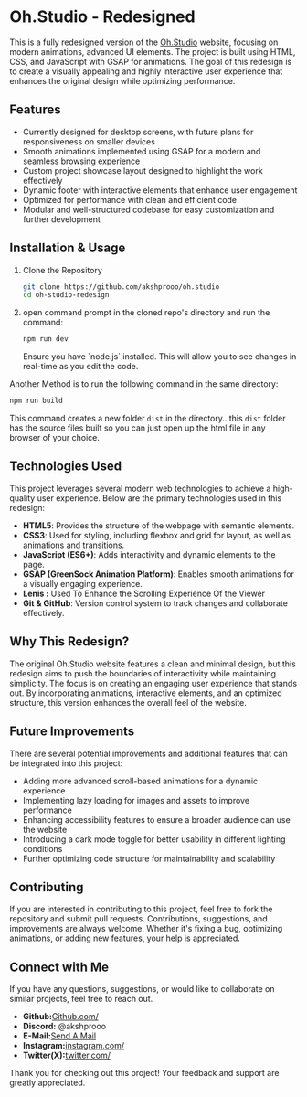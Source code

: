# Oh.Studio - Redesigned

This is a fully redesigned version of the [Oh.Studio](https://oh.studio/) website, focusing on modern animations, advanced UI elements. The project is built using HTML, CSS, and JavaScript with GSAP for animations. The goal of this redesign is to create a visually appealing and highly interactive user experience that enhances the original design while optimizing performance.

## Features

- Currently designed for desktop screens, with future plans for responsiveness on smaller devices
- Smooth animations implemented using GSAP for a modern and seamless browsing experience
- Custom project showcase layout designed to highlight the work effectively
- Dynamic footer with interactive elements that enhance user engagement
- Optimized for performance with clean and efficient code
- Modular and well-structured codebase for easy customization and further development

## Installation & Usage

1. Clone the Repository

   ```sh
   git clone https://github.com/akshprooo/oh.studio
   cd oh-studio-redesign
   ```

2. open command prompt in the cloned repo's directory and run the command:

   ```sh
   npm run dev
   ```

   Ensure you have \`node.js\` installed. This will allow you to see changes in real-time as you edit the code.

Another Method is to run the following command in the same directory:

```sh
npm run build
```

This command creates a new folder `dist` in the directory.. this `dist` folder has the source files built so you can just open up the html file in any browser of your choice.

## Technologies Used

This project leverages several modern web technologies to achieve a high-quality user experience. Below are the primary technologies used in this redesign:

- **HTML5**: Provides the structure of the webpage with semantic elements.
- **CSS3**: Used for styling, including flexbox and grid for layout, as well as animations and transitions.
- **JavaScript (ES6+)**: Adds interactivity and dynamic elements to the page.
- **GSAP (GreenSock Animation Platform)**: Enables smooth animations for a visually engaging experience.
- **Lenis :** Used To Enhance the Scrolling Experience Of the Viewer
- **Git & GitHub**: Version control system to track changes and collaborate effectively.

## Why This Redesign?

The original Oh.Studio website features a clean and minimal design, but this redesign aims to push the boundaries of interactivity while maintaining simplicity. The focus is on creating an engaging user experience that stands out. By incorporating animations, interactive elements, and an optimized structure, this version enhances the overall feel of the website.

## Future Improvements

There are several potential improvements and additional features that can be integrated into this project:

- Adding more advanced scroll-based animations for a dynamic experience
- Implementing lazy loading for images and assets to improve performance
- Enhancing accessibility features to ensure a broader audience can use the website
- Introducing a dark mode toggle for better usability in different lighting conditions
- Further optimizing code structure for maintainability and scalability

## Contributing

If you are interested in contributing to this project, feel free to fork the repository and submit pull requests. Contributions, suggestions, and improvements are always welcome. Whether it's fixing a bug, optimizing animations, or adding new features, your help is appreciated.

## Connect with Me

If you have any questions, suggestions, or would like to collaborate on similar projects, feel free to reach out.

- **Github:**[Github.com/](github.com/akshprooo)
- **Discord:** @akshprooo
- **E-Mail:**[Send A Mail](mailto:akshprooo@gmail.com)
- **Instagram:**[instagram.com/](instagram.com/akshtiwari__)
- **Twitter(X):**[twitter.com/](twitter.com/akshprooo)

Thank you for checking out this project! Your feedback and support are greatly appreciated.

